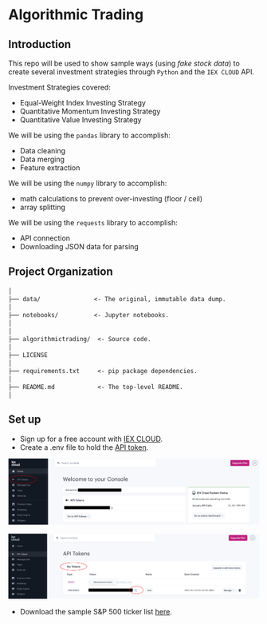 # Algorithmic Trading


## Introduction

This repo will be used to show sample ways (using *fake stock data*) to create several investment strategies through `Python` and the `IEX CLOUD` API.

Investment Strategies covered:

- Equal-Weight Index Investing Strategy
- Quantitative Momentum Investing Strategy
- Quantitative Value Investing Strategy

We will be using the `pandas` library to accomplish:
- Data cleaning
- Data merging
- Feature extraction

We will be using the `numpy` library to accomplish:
- math calculations to prevent over-investing (floor / ceil)
- array splitting

We will be using the `requests` library to accomplish:
- API connection
- Downloading JSON data for parsing

## Project Organization


    │
    ├── data/               <- The original, immutable data dump. 
    │
    ├── notebooks/          <- Jupyter notebooks. 
    │
    │
    ├── algorithmictrading/  <- Source code. 
    │
    ├── LICENSE
    │
    ├── requirements.txt     <- pip package dependencies.   
    │
    ├── README.md            <- The top-level README.
    │
    
## Set up
- Sign up for a free account with [IEX CLOUD](https://iexcloud.io/).
- Create a .env file to hold the [API token](https://iexcloud.io/console/tokens).

![Image of IEX CLOUD Homepage](./figures/iex-home-page.png)

![Image of IEX CLOUD Token Page](./figures/iex-token-page.png)

- Download the sample S&P 500 ticker list [here](http://nickmccullum.com/algorithmic-trading-python/sp_500_stocks.csv).



